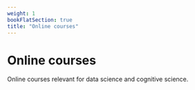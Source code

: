 ```yaml
---
weight: 1
bookFlatSection: true
title: "Online courses"
---
```


# Online courses
Online courses relevant for data science and cognitive science.